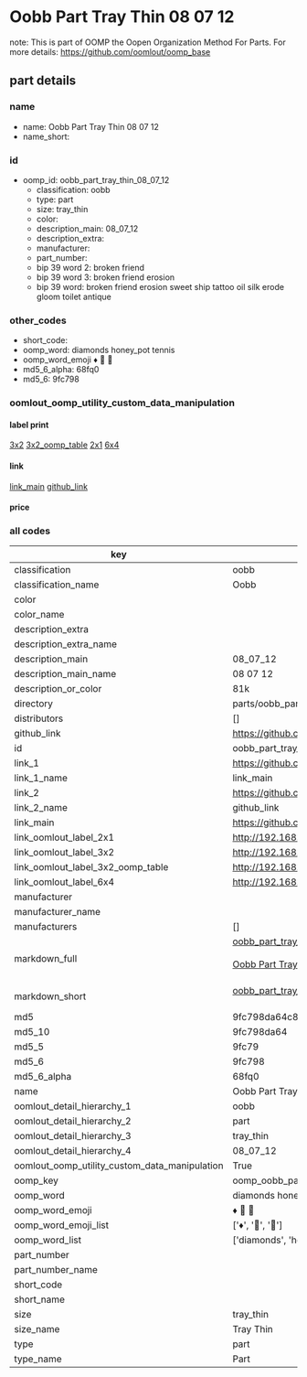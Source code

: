 # Oobb Part Tray Thin 08 07 12  

note: This is part of OOMP the Oopen Organization Method For Parts. For more details: https://github.com/oomlout/oomp_base

##  part details





### name
* name: Oobb Part Tray Thin 08 07 12
* name_short: 
### id
* oomp_id: oobb_part_tray_thin_08_07_12
  * classification: oobb
  * type: part
  * size: tray_thin
  * color: 
  * description_main: 08_07_12
  * description_extra: 
  * manufacturer: 
  * part_number: 
  * bip 39 word 2: broken friend
  * bip 39 word 3: broken friend erosion
  * bip 39 word: broken friend erosion sweet ship tattoo oil silk erode gloom toilet antique

### other_codes
* short_code: 
* oomp_word: diamonds honey_pot tennis
* oomp_word_emoji :diamonds: :honey_pot: :tennis:
* md5_6_alpha: 68fq0
* md5_6: 9fc798






### oomlout_oomp_utility_custom_data_manipulation
#### label print
[3x2](http://192.168.1.245:1112/?label=oomp%2068fq0)
[3x2_oomp_table](http://192.168.1.107:1112/?label=oomp%2068fq0)
[2x1](http://192.168.1.242:1112/?label=oomp%2068fq0)
[6x4](http://192.168.1.55:1112/?label=oomp%2068fq0)    

#### link

[link_main](https://github.com/oomlout/oomlout_oomp_current_version_messy/tree/main/parts/oobb_part_tray_thin_08_07_12) [github_link](https://github.com/oomlout/oomlout_oomp_part_src/tree/main/parts/oobb_part_tray_thin_08_07_12)                             

#### price







### all codes 
| key | value |  
| --- | --- |  
| classification | oobb |  
| classification_name | Oobb |  
| color |  |  
| color_name |  |  
| description_extra |  |  
| description_extra_name |  |  
| description_main | 08_07_12 |  
| description_main_name | 08 07 12 |  
| description_or_color | 81k |  
| directory | parts/oobb_part_tray_thin_08_07_12 |  
| distributors | [] |  
| github_link | https://github.com/oomlout/oomlout_oomp_part_src/tree/main/parts/oobb_part_tray_thin_08_07_12 |  
| id | oobb_part_tray_thin_08_07_12 |  
| link_1 | https://github.com/oomlout/oomlout_oomp_current_version_messy/tree/main/parts/oobb_part_tray_thin_08_07_12 |  
| link_1_name | link_main |  
| link_2 | https://github.com/oomlout/oomlout_oomp_part_src/tree/main/parts/oobb_part_tray_thin_08_07_12 |  
| link_2_name | github_link |  
| link_main | https://github.com/oomlout/oomlout_oomp_current_version_messy/tree/main/parts/oobb_part_tray_thin_08_07_12 |  
| link_oomlout_label_2x1 | http://192.168.1.242:1112/?label=oomp%2068fq0 |  
| link_oomlout_label_3x2 | http://192.168.1.245:1112/?label=oomp%2068fq0 |  
| link_oomlout_label_3x2_oomp_table | http://192.168.1.107:1112/?label=oomp%2068fq0 |  
| link_oomlout_label_6x4 | http://192.168.1.55:1112/?label=oomp%2068fq0 |  
| manufacturer |  |  
| manufacturer_name |  |  
| manufacturers | [] |  
| markdown_full | [oobb_part_tray_thin_08_07_12](https://github.com/oomlout/oomlout_oomp_current_version_messy/tree/main/parts/oobb_part_tray_thin_08_07_12)<br>[](https://github.com/oomlout/oomlout_oomp_current_version_messy/tree/main/parts/oobb_part_tray_thin_08_07_12)<br>[Oobb Part Tray Thin 08 07 12](https://github.com/oomlout/oomlout_oomp_current_version_messy/tree/main/parts/oobb_part_tray_thin_08_07_12)<br><br> |  
| markdown_short | [oobb_part_tray_thin_08_07_12](https://github.com/oomlout/oomlout_oomp_current_version_messy/tree/main/parts/oobb_part_tray_thin_08_07_12)<br><br> |  
| md5 | 9fc798da64c8933b79630dba995738e4 |  
| md5_10 | 9fc798da64 |  
| md5_5 | 9fc79 |  
| md5_6 | 9fc798 |  
| md5_6_alpha | 68fq0 |  
| name | Oobb Part Tray Thin 08 07 12 |  
| oomlout_detail_hierarchy_1 | oobb |  
| oomlout_detail_hierarchy_2 | part |  
| oomlout_detail_hierarchy_3 | tray_thin |  
| oomlout_detail_hierarchy_4 | 08_07_12 |  
| oomlout_oomp_utility_custom_data_manipulation | True |  
| oomp_key | oomp_oobb_part_tray_thin_08_07_12 |  
| oomp_word | diamonds honey_pot tennis |  
| oomp_word_emoji | :diamonds: :honey_pot: :tennis: |  
| oomp_word_emoji_list | [':diamonds:', ':honey_pot:', ':tennis:'] |  
| oomp_word_list | ['diamonds', 'honey_pot', 'tennis'] |  
| part_number |  |  
| part_number_name |  |  
| short_code |  |  
| short_name |  |  
| size | tray_thin |  
| size_name | Tray Thin |  
| type | part |  
| type_name | Part |  
